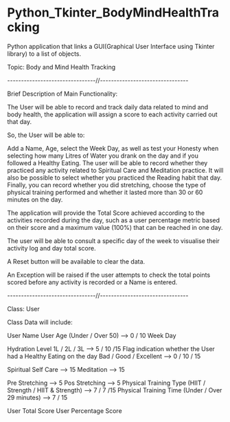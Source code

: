 # Python_Tkinter_BodyMindHealthTracking
Python application that links a GUI(Graphical User Interface using Tkinter library) to a list of objects.

Topic: Body and Mind Health Tracking

--------------------------------//--------------------------------

Brief Description of Main Functionality:

The User will be able to record and track daily data related to mind and body health, the application will assign a score to each activity carried out that day.

So, the User will be able to:

Add a Name, Age, select the Week Day, as well as test your Honesty when selecting how many Litres of Water you drank on the day and if you followed a Healthy Eating. The user will be able to record whether they practiced any activity related to Spiritual Care and Meditation practice. It will also be possible to select whether you practiced the Reading habit that day. Finally, you can record whether you did stretching, choose the type of physical training performed and whether it lasted more than 30 or 60 minutes on the day.

The application will provide the Total Score achieved according to the activities recorded during the day, such as a user percentage metric based on their score and a maximum value (100%) that can be reached in one day. 

The user will be able to consult a specific day of the week to visualise their activity log and day total score.

A Reset button will be available to clear the data.

An Exception will be raised if the user attempts to check the total points scored before any activity is recorded or a Name is entered.

--------------------------------//--------------------------------

Class: User

Class Data will include:        

User Name
User Age (Under / Over 50) —> 0 / 10
Week Day

Hydration Level 1L / 2L / 3L —> 5 / 10 /15
Flag indication whether the User had a Healthy Eating on the day  Bad / Good / Excellent —> 0 / 10 / 15

Spiritual Self Care —> 15
Meditation —> 15

Pre Stretching —> 5
Pos Stretching —> 5
Physical Training Type (HIIT / Strength / HIIT & Strength) —> 7 / 7 /15
Physical Training Time (Under / Over 29 minutes) —>  7 / 15

User Total Score
User Percentage Score

